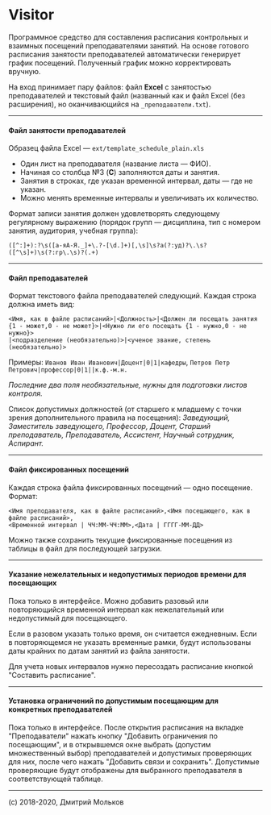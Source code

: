# Visitor
Программное средство для составления расписания контрольных и взаимных посещений преподавателями занятий. На основе готового расписания занятости преподавателей автоматически генерирует график посещений. Полученный график можно корректировать вручную.

На вход принимает пару файлов: файл **Excel** с занятостью преподавателей и текстовый файл (названный как и файл Excel (без расширения), но оканчивающийся на `_преподаватели.txt`).

------------

#### Файл занятости преподавателей
Образец файла Excel — `ext/template_schedule_plain.xls`
- Один лист на преподавателя (название листа — ФИО).
- Начиная со столбца №3 (**C**) заполняются даты и занятия.
- Занятия в строках, где указан временной интервал, даты — где не указан.
- Можно менять временные интервалы и увеличивать их количество.

Формат записи занятия должен удовлетворять следующему регулярному выражению (порядок групп — дисциплина, тип с номером занятия, аудитория, учебная группа):

```
([^:]+):?\s([а-яА-Я._]+\.?-[\d.]+)[,\s]\s?а(?:уд)?\.\s?([^\s]+)\s(?:гр\.\s)?(.+)
```

------------

#### Файл преподавателей
Формат текстового файла преподавателей следующий. Каждая строка должна иметь вид:
```
<Имя, как в файле расписаний>|<Должность>|<Должен ли посещать занятия
{1 - может,0 - не может}>|<Нужно ли его посещать {1 - нужно,0 - не нужно}>
|<подразделение (необязательно)>|<ученое звание, степень (необязательно)>
```

Примеры: `Иванов Иван Иванович|Доцент|0|1|кафедры`, `Петров Петр Петрович|профессор|0|1||к.ф.-м.н.`

_Последние два поля необязательные, нужны для подготовки листов контроля._

Список допустимых должностей (от старшего к младшему с точки зрения дополнительного правила на посещения): _Заведующий, Заместитель заведующего, Профессор, Доцент, Старший преподаватель, Преподаватель, Ассистент, Научный сотрудник, Аспирант._

------------

#### Файл фиксированных посещений
Каждая строка файла фиксированных посещений — одно посещение. Формат:
```
<Имя преподавателя, как в файле расписаний>,<Имя посещающего, как в файле расписаний>,
<Временной интервал | ЧЧ:ММ-ЧЧ:ММ>,<Дата | ГГГГ-ММ-ДД>
```
Можно также сохранить текущие фиксированные посещения из таблицы в файл для последующей загрузки.

------------

#### Указание нежелательных и недопустимых периодов времени для посещающих
Пока только в интерфейсе. Можно добавить разовый или повторяющийся временной интервал как нежелательный или недопустимый для посещающего.

Если в разовом указать только время, он считается ежедневным. Если в повторяющемся не указать временные рамки, будут использованы даты крайних по датам занятий из файла занятости.

Для учета новых интервалов нужно пересоздать расписание кнопкой "Составить расписание".

------------

#### Установка ограничений по допустимым посещающим для конкретных преподавателей
Пока только в интерфейсе. После открытия расписания на вкладке "Преподаватели" нажать кнопку "Добавить ограничения по посещающим", и в открывшемся окне выбрать (допустим множественный выбор) преподавателей и допустимых проверяющих для них, после чего нажать "Добавить связи и сохранить". Допустимые проверяющие будут отображены для выбранного преподавателя в соответствующей таблице.    

------------

(c) 2018-2020, Дмитрий Мольков